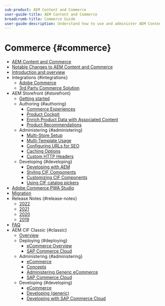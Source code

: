 ```yaml
---
sub-product: AEM Content and Commerce
user-guide-title: AEM Content and Commerce
breadcrumb-title: Commerce Guide
user-guide-description: Understand how to use and administer AEM Content and Commerce.
---
```


# Commerce {#commerce}

+ [AEM Content and Commerce](/help/commerce/home.md)
+ [Notable Changes to AEM Content and Commerce](cif/changes.md)
+ [Introduction and overview](cif/introduction.md)
+ Integrations {#integrations}
  + [Adobe Commerce](cif/integrating/magento.md)
  + [3rd Party Commerce Solution](cif/integrating/third-party.md)
+ AEM Storefront {#storefront}
  + [Getting started](cif/getting-started.md)
  + Authoring {#authoring}
    + [Commerce Experiences](cif/authoring/authoring-commerce-experiences.md)
    + [Product Cockpit](cif/authoring/product-cockpit.md)
    + [Enrich Product Data with Associated Content](cif/authoring/enrich-product-associated-content.md)
    + [Product Recommendations](cif/authoring/product-recommendations.md)
  + Administering {#administering}
    + [Multi-Store Setup](cif/configuring/multi-store-setup.md)
    + [Multi-Template Usage](cif/configuring/multi-template-usage.md)
    + [Configuring URLs for SEO](cif/configuring/advanced-url-configuration.md)
    + [Caching Options](cif/configuring/caching.md)
    + [Custom HTTP Headers](/help/commerce/cif/configuring/custom-http-headers.md)
  + Developing {#developing}
    + [Developing with AEM](cif/develop.md)
    + [Styling CIF Components](cif/customizing/style-cif-component.md)
    + [Customizing CIF Components](cif/customizing/customize-cif-components.md)
    + [Using CIF catalog pickers](cif/customizing/use-cif-pickers.md)
+ [Adobe Commerce PWA Studio](cif/pwa-studio/getting-started.md)
+ [Migration](cif/migration.md)
+ Release Notes {#release-notes}
  + [2022](cif/release-notes/release-notes-2022.md)
  + [2021](cif/release-notes/release-notes-2021.md)
  + [2020](cif/release-notes/release-notes-2020.md)
  + [2019](cif/release-notes/release-notes-2019.md)
+ [FAQ](cif/faq.md)
+ AEM CIF Classic {#classic}
  + [Overview](/help/commerce/cif-classic/home.md) 
  + Deploying {#deploying}
    + [eCommerce Overview](/help/commerce/cif-classic/deploying/ecommerce.md)
    + [SAP Commerce Cloud](/help/commerce/cif-classic/deploying/sap-commerce-cloud.md)
  + Administering {#administering}
    + [eCommerce](/help/commerce/cif-classic/administering/ecommerce.md)
    + [Concepts](/help/commerce/cif-classic/administering/concepts.md)
    + [Administering Generic eCommerce](/help/commerce/cif-classic/administering/generic.md)
    + [SAP Commerce Cloud](/help/commerce/cif-classic/administering/sap-commerce-cloud.md)  
  + Developing {#developing}
    + [eCommerce](/help/commerce/cif-classic/developing/ecommerce.md)
    + [Developing (generic)](/help/commerce/cif-classic/developing/generic.md)
    + [Developing with SAP Commerce Cloud](/help/commerce/cif-classic/developing/sap-commerce-cloud.md)
